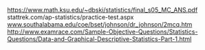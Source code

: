 https://www.math.ksu.edu/~dbski/statistics/final_s05_MC_ANS.pdf
stattrek.com/ap-statistics/practice-test.aspx
www.southalabama.edu/coe/bset/johnson/dr_johnson/2mcq.htm
http://www.examrace.com/Sample-Objective-Questions/Statistics-Questions/Data-and-Graphical-Descriptive-Statistics-Part-1.html

